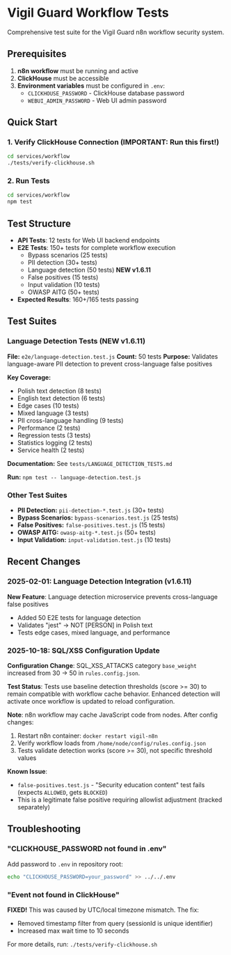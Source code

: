 # Vigil Guard Workflow Tests

Comprehensive test suite for the Vigil Guard n8n workflow security system.

## Prerequisites

1. **n8n workflow** must be running and active
2. **ClickHouse** must be accessible
3. **Environment variables** must be configured in `.env`:
   - `CLICKHOUSE_PASSWORD` - ClickHouse database password
   - `WEBUI_ADMIN_PASSWORD` - Web UI admin password

## Quick Start

### 1. Verify ClickHouse Connection (IMPORTANT: Run this first!)

```bash
cd services/workflow
./tests/verify-clickhouse.sh
```

### 2. Run Tests

```bash
cd services/workflow  
npm test
```

## Test Structure

- **API Tests**: 12 tests for Web UI backend endpoints
- **E2E Tests**: 150+ tests for complete workflow execution
  - Bypass scenarios (25 tests)
  - PII detection (30+ tests)
  - Language detection (50 tests) **NEW v1.6.11**
  - False positives (15 tests)
  - Input validation (10 tests)
  - OWASP AITG (50+ tests)
- **Expected Results**: 160+/165 tests passing

## Test Suites

### Language Detection Tests (NEW v1.6.11)
**File:** `e2e/language-detection.test.js`
**Count:** 50 tests
**Purpose:** Validates language-aware PII detection to prevent cross-language false positives

**Key Coverage:**
- Polish text detection (8 tests)
- English text detection (6 tests)
- Edge cases (10 tests)
- Mixed language (3 tests)
- PII cross-language handling (9 tests)
- Performance (2 tests)
- Regression tests (3 tests)
- Statistics logging (2 tests)
- Service health (2 tests)

**Documentation:** See `tests/LANGUAGE_DETECTION_TESTS.md`

**Run:** `npm test -- language-detection.test.js`

### Other Test Suites
- **PII Detection:** `pii-detection-*.test.js` (30+ tests)
- **Bypass Scenarios:** `bypass-scenarios.test.js` (25 tests)
- **False Positives:** `false-positives.test.js` (15 tests)
- **OWASP AITG:** `owasp-aitg-*.test.js` (50+ tests)
- **Input Validation:** `input-validation.test.js` (10 tests)

## Recent Changes

### 2025-02-01: Language Detection Integration (v1.6.11)
**New Feature**: Language detection microservice prevents cross-language false positives
- Added 50 E2E tests for language detection
- Validates "jest" → NOT [PERSON] in Polish text
- Tests edge cases, mixed language, and performance

### 2025-10-18: SQL/XSS Configuration Update
**Configuration Change**: SQL_XSS_ATTACKS category `base_weight` increased from 30 → 50 in `rules.config.json`.

**Test Status**: Tests use baseline detection thresholds (score >= 30) to remain compatible with workflow cache behavior. Enhanced detection will activate once workflow is updated to reload configuration.

**Note**: n8n workflow may cache JavaScript code from nodes. After config changes:
1. Restart n8n container: `docker restart vigil-n8n`
2. Verify workflow loads from `/home/node/config/rules.config.json`
3. Tests validate detection works (score >= 30), not specific threshold values

**Known Issue**:
- `false-positives.test.js` - "Security education content" test fails (expects `ALLOWED`, gets `BLOCKED`)
- This is a legitimate false positive requiring allowlist adjustment (tracked separately)

## Troubleshooting

### "CLICKHOUSE_PASSWORD not found in .env"
Add password to `.env` in repository root:
```bash
echo "CLICKHOUSE_PASSWORD=your_password" >> ../../.env
```

### "Event not found in ClickHouse"
**FIXED!** This was caused by UTC/local timezone mismatch. The fix:
- Removed timestamp filter from query (sessionId is unique identifier)
- Increased max wait time to 10 seconds

For more details, run: `./tests/verify-clickhouse.sh`
